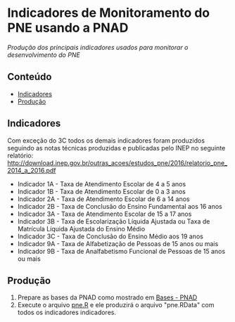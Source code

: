 Indicadores de Monitoramento do PNE usando a PNAD
========

_Produção dos principais indicadores usados para monitorar o desenvolvimento do PNE_

## Conteúdo

- [Indicadores](#indicadores)
- [Produção](#producao)

## Indicadores

Com exceção do 3C todos os demais indicadores foram produzidos seguindo as notas técnicas produzidas e publicadas pelo INEP no seguinte relatório: 
http://download.inep.gov.br/outras_acoes/estudos_pne/2016/relatorio_pne_2014_a_2016.pdf

- Indicador 1A - Taxa de Atendimento Escolar de 4 a 5 anos
- Indicador 1B - Taxa de Atendimento Escolar de 0 a 3 anos
- Indicador 2A - Taxa de Atendimento Escolar de 6 a 14 anos
- Indicador 2B - Taxa de Conclusão do Ensino Fundamental aos 16 anos
- Indicador 3A - Taxa de Atendimento Escolar de 15 a 17 anos
- Indicador 3B - Taxa de Escolarização Líquida Ajustada ou Taxa de Matrícula Líquida Ajustada do Ensino Médio
- Indicador 3C - Taxa de Conclusão do Ensino Médio aos 19 anos
- Indicador 9A - Taxa de Alfabetização de Pessoas de 15 anos ou mais
- Indicador 9B - Taxa de Analfabetismo Funcional de Pessoas de 15 anos ou mais

## Produção

1. Prepare as bases da PNAD como mostrado em <a href="https://github.com/professorvirtual/educadata/blob/master/bases/pnad/README.md" target="_blank">Bases - PNAD</a>
2. Execute o arquivo <a href="https://github.com/professorvirtual/educadata/blob/master/dados/pne/pne.R">pne.R</a> e ele produzirá o arquivo "pne.RData" com todos os indicadores indicadores.

